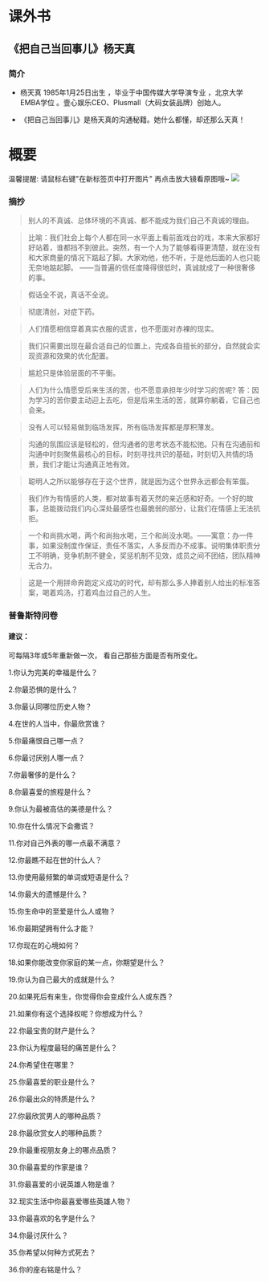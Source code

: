 # 课外书

## 《把自己当回事儿》杨天真

### 简介
* 杨天真
1985年1月25日出生  ，毕业于中国传媒大学导演专业  ，北京大学EMBA学位 。壹心娱乐CEO、Plusmall（大码女装品牌）创始人。

* 《把自己当回事儿》是杨天真的沟通秘籍。她什么都懂，却还那么天真！

# 概要
温馨提醒: 请鼠标右键"在新标签页中打开图片" 再点击放大镜看原图哦~
![](../docsimg/essays-book-1.jpg)

### 摘抄
>别人的不真诚、总体环境的不真诚、都不能成为我们自己不真诚的理由。

> 比喻：我们社会上每个人都在同一水平面上看前面戏台的戏，本来大家都好好站着，谁都挡不到彼此。突然，有一个人为了能够看得更清楚，就在没有和大家商量的情况下踮起了脚。大家劝他，他不听，于是他后面的人也只能无奈地踮起脚。 ——当普遍的信任度降得很低时，真诚就成了一种很奢侈的事。

>假话全不说，真话不全说。

>彻底清创，对症下药。

>人们情愿相信穿着真实衣服的谎言，也不愿面对赤裸的现实。

>我们只需要出现在最合适自己的位置上，完成各自擅长的部分，自然就会实现资源和效果的优化配置。

>尴尬只是体验层面的不平衡。

>人们为什么情愿受后来生活的苦，也不愿意承担年少时学习的苦呢?
答：因为学习的苦你要主动迎上去吃，但是后来生活的苦，就算你躺着，它自己也会来。

>没有人可以轻易做到临场发挥，所有临场发挥都是厚积薄发。

>沟通的氛围应该是轻松的，但沟通者的思考状态不能松弛。只有在沟通前和沟通中时刻聚焦最核心的目标，时刻寻找共识的基础，时刻切入共情的场景，我们才能让沟通真正地有效。

>聪明人之所以能够存在于这个世界，就是因为这个世界永远都会有笨蛋。

>我们作为有情感的人类，都对故事有着天然的亲近感和好奇。一个好的故事，总能拨动我们内心深处最感性也最脆弱的部分，让我们在情感上无法抗拒。

>一个和尚挑水喝，两个和尚抬水喝，三个和尚没水喝。——寓意：办一件事，如果没制度作保证，责任不落实，人多反而办不成事。说明集体职责分工不明确，竞争机制不健全，奖惩机制不见效，成员之间不团结，团队精神无合力。

>这是一个用拼命奔跑定义成功的时代，却有那么多人捧着别人给出的标准答案，喝着鸡汤，打着鸡血过自己的人生。

### 普鲁斯特问卷
#### 建议：
可每隔3年或5年重新做一次，
看自己那些方面是否有所变化。

1.你认为完美的幸福是什么？

2.你最恐惧的是什么？

3.你最认同哪位历史人物？

4.在世的人当中，你最欣赏谁？

5.你最痛恨自己哪一点？

6.你最讨厌别人哪一点？

7.你最奢侈的是什么？

8.你最喜爱的旅程是什么？

9.你认为最被高估的美德是什么？

10.你在什么情况下会撒谎？

11.你对自己外表的哪一点最不满意？

12.你最瞧不起在世的什么人？

13.你使用最频繁的单词或短语是什么？

14.你最大的遗憾是什么？

15.你生命中的至爱是什么人或物？

16.你最期望拥有什么才能？

17.你现在的心境如何？

18.如果你能改变你家庭的某一点，你期望是什么？

19.你认为自己最大的成就是什么？

20.如果死后有来生，你觉得你会变成什么人或东西？

21.如果你有这个选择权呢？你想成为什么？

22.你最宝贵的财产是什么？

23.你认为程度最轻的痛苦是什么？

24.你希望住在哪里？

25.你最喜爱的职业是什么？

26.你最出众的特质是什么？

27.你最欣赏男人的哪种品质？

28.你最欣赏女人的哪种品质？

29.你最重视朋友身上的哪点品质？

30.你最喜爱的作家是谁？

31.你最喜爱的小说英雄人物是谁？

32.现实生活中你最喜爱哪些英雄人物？

33.你最喜欢的名字是什么？

34.你最讨厌什么？

35.你希望以何种方式死去？

36.你的座右铭是什么？